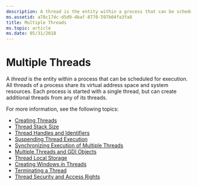 ```yaml
---
description: A thread is the entity within a process that can be scheduled for execution.
ms.assetid: a78c17dc-d5d9-4baf-8770-597b04fa3fa8
title: Multiple Threads
ms.topic: article
ms.date: 05/31/2018
---
```


# Multiple Threads

A *thread* is the entity within a process that can be scheduled for execution. All threads of a process share its virtual address space and system resources. Each process is started with a single thread, but can create additional threads from any of its threads.

For more information, see the following topics:

-   [Creating Threads](creating-threads.md)
-   [Thread Stack Size](thread-stack-size.md)
-   [Thread Handles and Identifiers](thread-handles-and-identifiers.md)
-   [Suspending Thread Execution](suspending-thread-execution.md)
-   [Synchronizing Execution of Multiple Threads](synchronizing-execution-of-multiple-threads.md)
-   [Multiple Threads and GDI Objects](multiple-threads-and-gdi-objects.md)
-   [Thread Local Storage](thread-local-storage.md)
-   [Creating Windows in Threads](creating-windows-in-threads.md)
-   [Terminating a Thread](terminating-a-thread.md)
-   [Thread Security and Access Rights](thread-security-and-access-rights.md)

 

 



